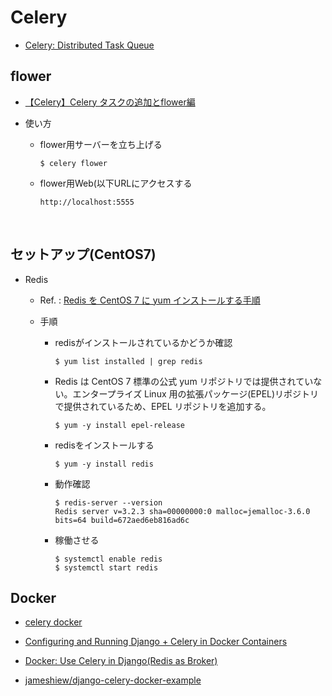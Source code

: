 
# Celery


* [Celery: Distributed Task Queue](http://www.celeryproject.org/)




## flower

* [【Celery】Celery タスクの追加とflower編](http://dnond.hatenablog.com/entry/2013/07/31/221130)

* 使い方

  * flower用サーバーを立ち上げる

    ```
    $ celery flower
    ```

  * flower用Web(以下URLにアクセスする

    ```
    http://localhost:5555
    ```

    ​

## セットアップ(CentOS7)

* Redis

  * Ref. :  [Redis を CentOS 7 に yum インストールする手順](https://weblabo.oscasierra.net/redis-centos7-install-yum/)

  * 手順

    * redisがインストールされているかどうか確認

      ```
      $ yum list installed | grep redis
      ```

    * Redis は CentOS 7 標準の公式 yum リポジトリでは提供されていない。エンタープライズ Linux 用の拡張パッケージ(EPEL)リポジトリで提供されているため、EPEL リポジトリを追加する。

      ```
      $ yum -y install epel-release
      ```

    * redisをインストールする

      ```
      $ yum -y install redis
      ```

    * 動作確認

      ```
      $ redis-server --version
      Redis server v=3.2.3 sha=00000000:0 malloc=jemalloc-3.6.0 bits=64 build=672aed6eb816ad6c 
      ```

    * 稼働させる

      ```
      $ systemctl enable redis
      $ systemctl start redis
      ```

## Docker

* [celery docker](https://hub.docker.com/r/_/celery/)

* [Configuring and Running Django + Celery in Docker Containers](https://blog.syncano.io/configuring-running-django-celery-docker-containers-pt-1/)

* [Docker: Use Celery in Django(Redis as Broker)](http://ruddra.com/2016/11/14/docker-do-stuff-using-celery-using-redis-as-broker/index.html)

* [jameshiew/django-celery-docker-example](https://github.com/jameshiew)

  ​

  ​

  ​